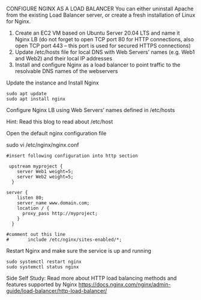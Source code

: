 CONFIGURE NGINX AS A LOAD BALANCER
You can either uninstall Apache from the existing Load Balancer server, or create a fresh installation of Linux for Nginx.

1. Create an EC2 VM based on Ubuntu Server 20.04 LTS and name it Nginx LB (do not forget to open TCP port 80 for HTTP connections,
 also open TCP port 443 – this port is used for secured HTTPS connections)
2. Update /etc/hosts file for local DNS with Web Servers’ names (e.g. Web1 and Web2) and their local IP addresses
3. Install and configure Nginx as a load balancer to point traffic to the resolvable DNS names of the webservers

Update the instance and Install Nginx

```
sudo apt update
sudo apt install nginx
```

Configure Nginx LB using Web Servers’ names defined in /etc/hosts

Hint: Read this blog to read about /etc/host

Open the default nginx configuration file

sudo vi /etc/nginx/nginx.conf


```
#insert following configuration into http section

 upstream myproject {
    server Web1 weight=5;
    server Web2 weight=5;
  }

server {
    listen 80;
    server_name www.domain.com;
    location / {
      proxy_pass http://myproject;
    }
  }

#comment out this line
#       include /etc/nginx/sites-enabled/*;
```


Restart Nginx and make sure the service is up and running


```
sudo systemctl restart nginx
sudo systemctl status nginx
```

Side Self Study: Read more about HTTP load balancing methods and features supported by Nginx
https://docs.nginx.com/nginx/admin-guide/load-balancer/http-load-balancer/